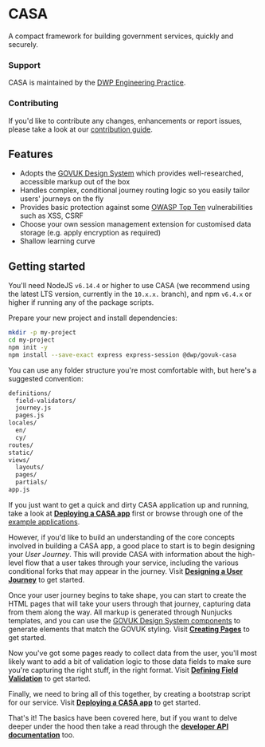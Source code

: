 # CASA

A compact framework for building government services, quickly and securely.

### Support

CASA is maintained by the [DWP Engineering Practice](mailto:open-source@engineering.digital.dwp.gov.uk).

### Contributing

If you'd like to contribute any changes, enhancements or report issues, please take a look at our [contribution guide](CONTRIBUTING.md).

## Features

* Adopts the [GOVUK Design System](https://design-system.service.gov.uk/) which provides well-researched, accessible markup out of the box
* Handles complex, conditional journey routing logic so you easily tailor users' journeys on the fly
* Provides basic protection against some [OWASP Top Ten](https://www.owasp.org/index.php/Category:OWASP_Top_Ten_Project) vulnerabilities such as XSS, CSRF
* Choose your own session management extension for customised data storage (e.g. apply encryption as required)
* Shallow learning curve

## Getting started

You'll need NodeJS `v6.14.4` or higher to use CASA (we recommend using the latest LTS version, currently in the `10.x.x.` branch), and npm `v6.4.x` or higher if running any of the package scripts.

Prepare your new project and install dependencies:
```bash
mkdir -p my-project
cd my-project
npm init -y
npm install --save-exact express express-session @dwp/govuk-casa
```

You can use any folder structure you're most comfortable with, but here's a suggested convention:
```bash
definitions/
  field-validators/
  journey.js
  pages.js
locales/
  en/
  cy/
routes/
static/
views/
  layouts/
  pages/
  partials/
app.js
```

If you just want to get a quick and dirty CASA application up and running, take a look at **[Deploying a CASA app](docs/deploying.md)** first or browse through one of the [example applications](examples/).

However, if you'd like to build an understanding of the core concepts involved in building a CASA app, a good place to start is to begin designing your _User Journey_. This will provide CASA with information about the high-level flow that a user takes through your service, including the various conditional forks that may appear in the journey. Visit **[Designing a User Journey](docs/user-journey.md)** to get started.

Once your user journey begins to take shape, you can start to create the HTML pages that will take your users through that journey, capturing data from them along the way. All markup is generated through Nunjucks templates, and you can use the [GOVUK Design System components](https://design-system.service.gov.uk/components/) to generate elements that match the GOVUK styling. Visit **[Creating Pages](docs/page-markup.md)** to get started.

Now you've got some pages ready to collect data from the user, you'll most likely want to add a bit of validation logic to those data fields to make sure you're capturing the right stuff, in the right format. Visit **[Defining Field Validation](docs/field-validation.md)** to get started.

Finally, we need to bring all of this together, by creating a bootstrap script for our service. Visit **[Deploying a CASA app](docs/deploying.md)** to get started.

That's it! The basics have been covered here, but if you want to delve deeper under the hood then take a read through the **[developer API documentation](docs/api.md)** too.
